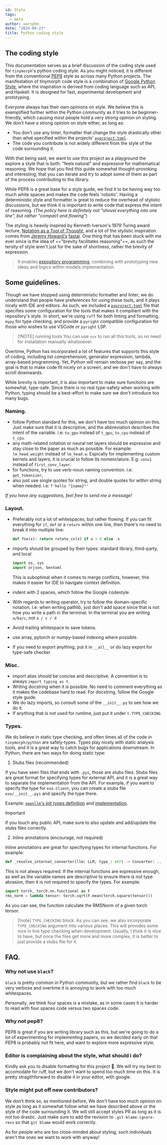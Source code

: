 ```yaml
---
id: Style
tags:
  - meta
author: aarnphm
date: "2024-09-23"
title: Python coding style
---
```


## The coding style

This documentation serves as a brief discussion of the coding style used for
`tinymorph`'s python coding style. As you might noticed, it is different from the conventional
[PEP8](https://peps.python.org/pep-0008/) style as across many Python projects.
The manifestation of tinymorph code style is a combination of [Google Python Style](https://google.github.io/styleguide/pyguide.html),
where the inspiration is derived from coding language such as APL and Haskell. It is designed for fast,
experimental development and prototyping.

Everyone always has their own opinions on style. We believe this is exemplified
further within the Python community as it tries to be beginner-friendly, which causing most people hold a very strong opinion on styling. We don't have a
strong opinion on style either, as long as:

- You don't use any linter, formatter that change the style drastically other
  than what specified within the projects' [`pyproject.toml`](https://github.com/aarnphm/tinymorph/blob/main/pyproject.toml).
- The code you contribute is not widely different from the style of the code
  surrounding it.

With that being said, we want to use this project as a playground the explore a
style that is both: "feels natural" and expressive for mathematical reasoning. We
hope that you find this guide somewhat thought-provoking and interesting, that
you can iterate and try to adopt some of them as part of the process
contributing to the library.

While PEP8 is a great base for a style guide, we find it to be having way too
much white spaces and makes the code feels 'robotic'. Having a deterministic
style and formatter is great to reduce the overhead of stylistic discussions,
but we think it is important to write code that express the intent of reasoning.
(_The policy here is definitely not "shovel everything into one line", but
rather "compact and flowing"_)

The styling is heavily inspired by Kenneth Iverson's 1979 Turing award lecture, [Notation as a Tool of Thought](https://www.eecg.toronto.edu/~jzhu/csc326/readings/iverson.pdf),
and a lot of the stylistic inspiration comes from [Jeremy Howard's](https://jeremy.fast.ai/) [fastai](https://docs.fast.ai/). One
thing that has been stuck with me ever since is the idea of =="brevity facilitates
reasoning"==, as such the tersity of style aren't just for the sake of shortness,
rather the brevity of expression.

> It enables [expository programming](http://archive.vector.org.uk/art10000980), combining with prototyping new ideas and logics within models implementation.

## Some guidelines.

Though we have stopped using deterministic formatter and linter, we do understand
that people have preferences for using these tools, and it plays nicely with IDE
and editors. As such, we included a [`pyproject.toml`](https://github.com/aarnphm/tinymorph/blob/main/pyproject.toml) file
that specifies some configuration for the tools that makes it compiliant with
the repository's style. In short, we're using `ruff` for both linting and formatting,
`mypy` for type checking, and provide a `pyright` compatible configuration for those
who wishes to use VSCode or `pyright` LSP.

> [!NOTE] running tools
> You can use `uvx` to run all this tools, so no need for installation manually whatsoever.

Overtime, Python has incorporated a lot of features that supports this style of
coding, including list comprehension, generator expression, lambda, array-based
programming. Yet, Python will remain verbose per say, and the goal is that to
make code fit nicely on a screen, and we don't have to always scroll downwards.

While brevity is important, it is also important to make sure functions are
somewhat, type-safe. Since there is no real type-safety when working with
Python, typing should be a best-effort to make sure we don't introduce too many
bugs.

### Naming.

- follow Python standard for this, we don't have too much opinion on this. Just
  make sure that it is descriptive, and the abbreviation describes the intent of
  the variable. i.e: `to_gpu` instead of `t_gpu`, `to_cpu` instead of `t_cpu`.
- any math-related notation or neural net layers should be expressive and stay
  close to the paper as much as possible. For example: `lm_head.weight` instead
  of `lm_head.w`. Espically for implementing custom kernels and layers, it is
  crucial to follow its nomenclature. E.g: `conv1` instead of
  `first_conv_layer`.
- for functions, try to use verb-noun naming convention. i.e: `get_tokenizer`,
- also just use single quotes for string, and double quotes for within string when needed.
  i.e: `f'hello "{name}"'`

_If you have any suggestions, feel free to send me a message!_

### Layout.

- Preferably not a lot of whitespaces, but rather flowing. If you can fit
  everything for `if`, `def` or a `return` within one line, then there's no need
  to break it into multiple line:

  ```python
  def foo(x): return rotate_cv(x) if x > 0 else -x
  ```

- imports should be grouped by their types: standard library, third-party, and local

  ```python
  import os, sys
  import orjson, bentoml
  ```

  This is suboptimal when it comes to merge conflicts, however, this makes it easier for IDE to navigate context definition.

- indent with 2 spaces, which follow the Google codestyle.

- With regards to writing operator, try to follow the domain-specific notation.
  I.e: when writing pathlib, just don't add space since that is not how you
  write a path in the terminal. In the terminal you are writing `a/ba/c`, not `a / c / d`

- Avoid trailing whitespace to save tokens.

- use array, pytorch or numpy-based indexing where possible.

- If you need to export anything, put it in `__all__` or do lazy export for type-safe checker

### Misc.

- import alias should be concise and descriptive. A convention is to always `import typing as t`.
- Writing docstring when it is possible. No need to comment everything as it
  makes the codebase hard to read. For docstring, follow the Google style guide.
- We do lazy imports, so consult some of the `__init__.py` to see how we do it.
- If anything that is not used for runtime, just put it under `t.TYPE_CHECKING`

### Types.

We do believe in static type checking, and often times all of the code in `tinymorph/python` are safely-types.
Types play nicely with static analysis tools, and it is a great way to catch bugs for applications
downstream. In Python, there are two ways for doing static type:

1. Stubs files (recommended)

If you have seen files that ends with `.pyi`, those are stubs files. Stubs files are great format
for specifying types for external API, and it is a great way to separate the implementation from
the API. For example, if you want to specify the type for `exo.Client`, you can create
a stubs file `exo/__init__.pyi` and specify the type there.

Example: [`openllm`'s init types definition](https://github.com/bentoml/OpenLLM/blob/v0.5/openllm-python/src/_openllm_tiny/__init__.pyi) and [implementation](https://github.com/bentoml/OpenLLM/blob/v0.5/openllm-python/src/_openllm_tiny/__init__.py).

> [!important]
> If you touch any public API, make sure to also update and add/update the stubs files correctly.

2. Inline annotations (encourage, not required)

Inline annotations are great for specifying types for internal functions. For example:

```python
def _resolve_internal_converter(llm: LLM, type_: str) -> Converter: ...
```

This is not always required. If the internal functions are expressive enough, as well
as the variable names are descriptive to ensure there is not type abrasion, then it is not
required to specify the types. For example:

```python
import torch, torch.nn.functional as F
rms_norm = lambda tensor: torch.sqrt(F.mean(torch.square(tensor)))
```

As you can see, the function calculate the RMSNorm of a given torch tensor.

> [!note] `TYPE_CHECKING` block.
> As you can see, we also incorporate `TYPE_CHECKING` argument into various places.
> This will provides some nice in line type checking when development. Usually, I think
> it is nice to have, but once the files get more and more complex, it is better to just
> provide a stubs file for it.

## FAQ.

### Why not use `black`?

`black` is pretty common in Python community, but we rather find `black` to be very
verbose and overtime it is annoying to work with too much whitespaces.

Personally, we think four spaces is a mistake, as in some cases it is harder to read
with four spaces code versus two spaces code.

### Why not pep8?

PEP8 is great if you are writing library such as this, but we're going to do a lot
of experimenting for implementing papers, so we decided early on that PEP8 is
probably not fit here, and want to explore more expressive style.

### Editor is complaining about the style, what should i do?

Kindly ask you to disable formatting for this project 🤗. We will try my best to
accomodate for ruff, but we don't want to spend too much time on this.
It is pretty stragithforward to disable it in your editor, with google.

### Style might put off new contributors?

We don't think so, as mentioned before, We don't have too much opinion on style as
long as it somewhat follow what we have described above or the style of the code
surrounding it. We will still accept styles PR as long as it is not too drastic.
Just make sure to add the revision to `.git-blame-ignore-revs` so that
`git blame` would work correctly.

As for people who are too close-minded about styling, such individuals aren't
the ones we want to work with anyway!
